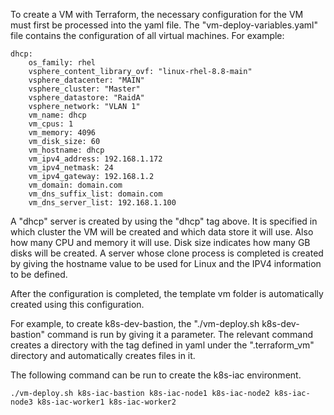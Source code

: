 To create a VM with Terraform, the necessary configuration for the VM must first be processed into the yaml file.
The "vm-deploy-variables.yaml" file contains the configuration of all virtual machines.
For example:

```
dhcp:
    os_family: rhel
    vsphere_content_library_ovf: "linux-rhel-8.8-main"
    vsphere_datacenter: "MAIN"
    vsphere_cluster: "Master"
    vsphere_datastore: "RaidA"
    vsphere_network: "VLAN 1"
    vm_name: dhcp
    vm_cpus: 1
    vm_memory: 4096
    vm_disk_size: 60
    vm_hostname: dhcp
    vm_ipv4_address: 192.168.1.172
    vm_ipv4_netmask: 24
    vm_ipv4_gateway: 192.168.1.2
    vm_domain: domain.com
    vm_dns_suffix_list: domain.com
    vm_dns_server_list: 192.168.1.100
```

A "dhcp" server is created by using the "dhcp" tag above. It is specified in which cluster the VM will be created and which data store it will use.
Also how many CPU and memory it will use. Disk size indicates how many GB disks will be created.
A server whose clone process is completed is created by giving the hostname value to be used for Linux and the IPV4 information to be defined.

After the configuration is completed, the template vm folder is automatically created using this configuration.

For example, to create k8s-dev-bastion, the "./vm-deploy.sh k8s-dev-bastion" command is run by giving it a parameter.
The relevant command creates a directory with the tag defined in yaml under the ".terraform_vm" directory and automatically creates files in it.

The following command can be run to create the k8s-iac environment.

`./vm-deploy.sh k8s-iac-bastion k8s-iac-node1 k8s-iac-node2 k8s-iac-node3 k8s-iac-worker1 k8s-iac-worker2`
